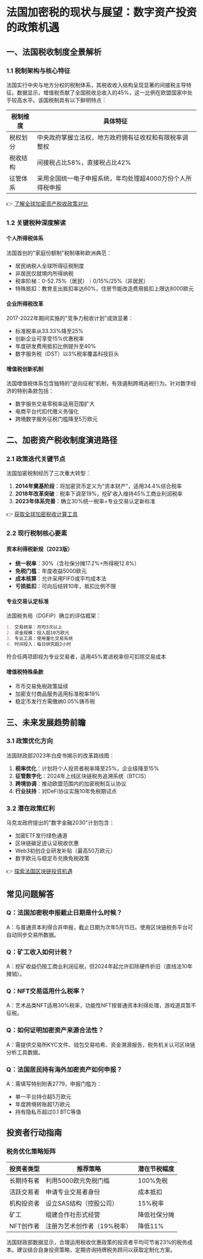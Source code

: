 # 法国加密税的现状与展望：数字资产投资的政策机遇

## 一、法国税收制度全景解析

### 1.1 税制架构与核心特征
法国实行中央与地方分权的税制体系，其税收收入结构呈现显著的间接税主导特征。数据显示，增值税贡献了全国税收总收入的45%，这一比例在欧盟国家中处于较高水平。该国税制具有以下鲜明特点：

| 税制维度        | 具体特征                                                                 |
|-----------------|--------------------------------------------------------------------------|
| 税权划分        | 中央政府掌握立法权，地方政府拥有征收权和有限税率调整权                 |
| 税收结构        | 间接税占比58%，直接税占比42%                                            |
| 征管体系        | 采用全国统一电子申报系统，年均处理超4000万份个人所得税申报              |

👉 [了解全球加密资产税收政策对比](https://bit.ly/okx_welcome)

### 1.2 关键税种深度解读

#### 个人所得税体系
法国首创的"家庭份额制"税制堪称欧洲典范：
- 居民纳税人全球所得征税制度
- 非居民仅就境内所得纳税
- 税率阶梯：0-52.75%（居民）｜0/15%/25%（非居民）
- 特殊抵扣：教育支出抵扣率达60%，住房节能改造费用抵扣上限达8000欧元

#### 企业所得税改革
2017-2022年期间实施的"竞争力税收计划"成效显著：
- 标准税率从33.33%降至25%
- 创新企业可享受15%优惠税率
- 年度研发费用抵扣比例提升至40%
- 数字服务税（DST）以3%税率覆盖科技巨头

#### 增值税创新机制
法国增值税体系包含独特的"逆向征税"机制，有效遏制跨境逃税行为。针对数字经济的特别条款包括：
- 数字服务交易零税率适用范围扩大
- 电商平台代扣代缴义务强化
- 跨境数字服务征税门槛降至5万欧元

## 二、加密资产税收制度演进路径

### 2.1 政策迭代关键节点
法国加密税制经历了三次重大转型：
1. **2014年奠基阶段**：将加密货币定义为"资本财产"，适用34.4%综合税率
2. **2018年改革突破**：税率下调至19%，挖矿收入维持45%工商业利润税率
3. **2023年体系完善**：确立30%统一税率+专业交易认定新标准

👉 [获取全球加密税收计算工具](https://bit.ly/okx_welcome)

### 2.2 现行税制核心要素

#### 资本利得税新规（2023版）
- **统一税率**：30%（含社保分摊17.2%+所得税12.8%）
- **免税门槛**：年度收益5000欧元
- **成本核算**：允许采用FIFO或平均成本法
- **亏损抵扣**：可向后结转10年，抵扣比例不限

#### 专业交易认定标准
法国税务局（DGFiP）确立的评估框架：
```markdown
1. 交易频率：月均3次以上
2. 资金规模：投入超10万欧元
3. 专业工具：使用量化交易系统
4. 时间投入：每日研究超2小时
```
符合任两项即视为专业交易者，适用45%累进税率但可扣除交易成本

#### 增值税特殊条款
- 币币交易免税政策延续
- 加密支付商品服务适用标准税率19%
- 稳定币发行方需缴纳0.05%铸币税

## 三、未来发展趋势前瞻

### 3.1 政策优化方向
法国财政部2023年白皮书揭示的改革路线图：
1. **税率优化**：计划将个人投资者税率降至25%，企业级降至15%
2. **征管数字化**：2024年上线区块链税务追溯系统（BTCIS）
3. **跨境协调**：推动欧盟范围内的加密税制互认协议
4. **行业扶持**：对DeFi协议实施10年免税期试点

### 3.2 潜在政策红利
马克龙政府提出的"数字金融2030"计划包含：
- 加密ETF发行绿色通道
- 区块链碳足迹认证税收优惠
- Web3初创企业研发补贴（最高50万欧元）
- 数字欧元与稳定币兑换免税政策

👉 [探索法国区块链投资机遇](https://bit.ly/okx_welcome)

## 常见问题解答

### Q：法国加密税申报截止日期是什么时候？
A：与普通资本利得合并申报，截止日期为次年5月15日。使用区块链税务平台可自动同步交易所数据。

### Q：矿工收入如何计税？
A：挖矿收益仍按工商业利润征税，但2024年起允许扣除硬件折旧（直线法10年摊销）。

### Q：NFT交易适用什么税率？
A：艺术品类NFT适用30%税率，功能性NFT按普通资本利得处理，游戏道具暂不征税。

### Q：如何证明加密资产来源合法性？
A：需提供交易所KYC文件、钱包交易哈希、资金溯源报告，税务机关认可区块链分析工具数据。

### Q：法国居民持有海外加密资产如何申报？
A：需填写特别附表2779，申报门槛为：
- 单一平台持仓超5万欧元
- 年度跨境转账超1万欧元
- 持有隐私币超过0.1 BTC等值

## 投资者行动指南

### 税务优化策略矩阵

| 投资者类型   | 推荐策略                          | 潜在节税幅度 |
|------------|---------------------------------|------------|
| 长期持有者  | 利用5000欧元免税门槛              | 100%免税   |
| 活跃交易者  | 申请专业交易者身份                | 成本抵扣   |
| 机构投资者  | 设立SAS结构（控股公司）           | 15%税率   |
| 矿工        | 组建合作社形式经营                 | 降低社保分摊 |
| NFT创作者   | 注册为艺术创作者（19%税率）        | 降低11%    |

法国财政部数据显示，合理运用税收优惠政策的投资者平均可节省23%的税务成本。建议结合自身投资策略，定期咨询持牌税务顾问以获取定制化方案。